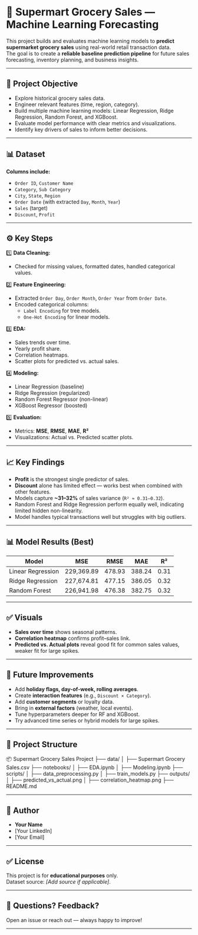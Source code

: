 # 🛒 Supermart Grocery Sales — Machine Learning Forecasting

This project builds and evaluates machine learning models to **predict supermarket grocery sales** using real-world retail transaction data.  
The goal is to create a **reliable baseline prediction pipeline** for future sales forecasting, inventory planning, and business insights.

---

## 📌 **Project Objective**

- Explore historical grocery sales data.
- Engineer relevant features (time, region, category).
- Build multiple machine learning models: Linear Regression, Ridge Regression, Random Forest, and XGBoost.
- Evaluate model performance with clear metrics and visualizations.
- Identify key drivers of sales to inform better decisions.

---

## 📊 **Dataset**

**Columns include:**
- `Order ID`, `Customer Name`
- `Category`, `Sub Category`
- `City`, `State`, `Region`
- `Order Date` (with extracted `Day`, `Month`, `Year`)
- `Sales` (target)
- `Discount`, `Profit`

---

## ⚙️ **Key Steps**

1️⃣ **Data Cleaning:**  
- Checked for missing values, formatted dates, handled categorical values.

2️⃣ **Feature Engineering:**  
- Extracted `Order Day`, `Order Month`, `Order Year` from `Order Date`.
- Encoded categorical columns:
  - `Label Encoding` for tree models.
  - `One-Hot Encoding` for linear models.

3️⃣ **EDA:**  
- Sales trends over time.
- Yearly profit share.
- Correlation heatmaps.
- Scatter plots for predicted vs. actual sales.

4️⃣ **Modeling:**  
- Linear Regression (baseline)
- Ridge Regression (regularized)
- Random Forest Regressor (non-linear)
- XGBoost Regressor (boosted)

5️⃣ **Evaluation:**  
- Metrics: **MSE**, **RMSE**, **MAE**, **R²**
- Visualizations: Actual vs. Predicted scatter plots.

---

## 📈 **Key Findings**

- **Profit** is the strongest single predictor of sales.
- **Discount** alone has limited effect — works best when combined with other features.
- Models capture **~31–32%** of sales variance (`R² ≈ 0.31–0.32`).
- Random Forest and Ridge Regression perform equally well, indicating limited hidden non-linearity.
- Model handles typical transactions well but struggles with big outliers.

---

## 📊 **Model Results (Best)**

| Model | MSE | RMSE | MAE | R² |
|-------|-----|------|-----|-----|
| Linear Regression | 229,369.89 | 478.93 | 388.24 | 0.31 |
| Ridge Regression | 227,674.81 | 477.15 | 386.05 | 0.32 |
| Random Forest | 226,941.98 | 476.38 | 382.75 | 0.32 |

---

## ✅ **Visuals**

- **Sales over time** shows seasonal patterns.
- **Correlation heatmap** confirms profit–sales link.
- **Predicted vs. Actual plots** reveal good fit for common sales values, weaker fit for large spikes.

---

## 🚀 **Future Improvements**

- Add **holiday flags, day-of-week, rolling averages**.
- Create **interaction features** (e.g., `Discount × Category`).
- Add **customer segments** or loyalty data.
- Bring in **external factors** (weather, local events).
- Tune hyperparameters deeper for RF and XGBoost.
- Try advanced time series or hybrid models for large spikes.

---

## 📁 **Project Structure**

📦 Supermart Grocery Sales Project
├── data/
│ ├── Supermart Grocery Sales.csv
├── notebooks/
│ ├── EDA.ipynb
│ ├── Modeling.ipynb
├── scripts/
│ ├── data_preprocessing.py
│ ├── train_models.py
├── outputs/
│ ├── predicted_vs_actual.png
│ ├── correlation_heatmap.png
├── README.md


---

## 👤 **Author**

- **Your Name**  
- [Your LinkedIn]  
- [Your Email]

---

## ✅ **License**

This project is for **educational purposes** only.  
Dataset source: *[Add source if applicable]*.

---

## 📢 **Questions? Feedback?**

Open an issue or reach out — always happy to improve!

---